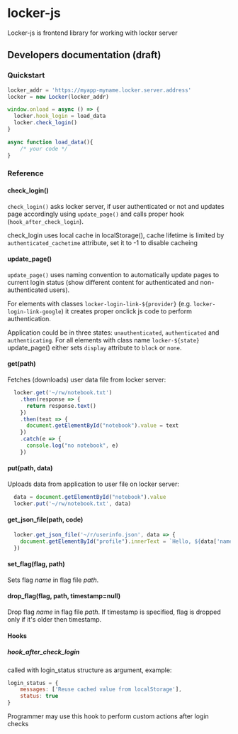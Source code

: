 # locker-js

Locker-js is frontend library for working with locker server

## Developers documentation (draft)

### Quickstart
~~~js
locker_addr = 'https://myapp-myname.locker.server.address'
locker = new Locker(locker_addr)

window.onload = async () => {
  locker.hook_login = load_data
  locker.check_login()
}

async function load_data(){
    /* your code */
}
~~~

### Reference

#### check_login()
`check_login()` asks locker server, if user authenticated or not and updates page accordingly using `update_page()` and calls proper hook (`hook_after_check_login`). 

check_login uses local cache in localStorage(), cache lifetime is limited by `authenticated_cachetime` attribute, set it to -1 to disable cacheing

#### update_page()
`update_page()` uses naming convention to automatically update pages to current login status (show different content for authenticated and non-authenticated users).

For elements with classes `locker-login-link-${provider}` (e.g. `locker-login-link-google`) it creates proper onclick js code to perform authentication.

Application could be in three states: `unauthenticated`, `authenticated` and `authenticating`. For all elements with class name `locker-${state}` update_page() either sets `display` attribute to `block` or `none`.


#### get(path)
Fetches (downloads) user data file from locker server:
~~~js
  locker.get('~/rw/notebook.txt')
    .then(response => {
      return response.text()
    })
    .then(text => {
      document.getElementById("notebook").value = text
    })
    .catch(e => {
      console.log("no notebook", e)
    })
~~~

#### put(path, data)
Uploads data from application to user file on locker server:
~~~~js
  data = document.getElementById("notebook").value
  locker.put('~/rw/notebook.txt', data)
~~~~

#### get_json_file(path, code)
~~~js
  locker.get_json_file('~/r/userinfo.json', data => {
    document.getElementById("profile").innerText = `Hello, ${data['name']} <${data['email']}>!`
  })
~~~

#### set_flag(flag, path)
Sets flag *name* in flag file *path*.

#### drop_flag(flag, path, timestamp=null)
Drop flag *name* in flag file *path*. If timestamp is specified, flag is dropped only if it's older then timestamp.

#### Hooks

##### hook_after_check_login
called with login_status structure as argument, example:
~~~js
login_status = {
    messages: ['Reuse cached value from localStorage'],
    status: true
}
~~~

Programmer may use this hook to perform custom actions after login checks
